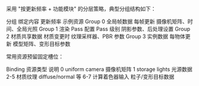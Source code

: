采用 "按更新频率 + 功能模块" 的分层策略，典型分组结构如下：

分组 绑定内容 更新频率 示例资源
Group 0 全局帧数据 每帧更新 摄像机矩阵、时间、全局光照
Group 1 渲染 Pass 配置 Pass 级别 阴影参数、后处理设置
Group 2 材质共享数据 材质变更时 纹理采样器、PBR 参数
Group 3 实例数据 每物体更新 模型矩阵、变形目标参数

常用资源预留固定槽位：

Binding 资源类型 说明
0 uniform camera 摄像机矩阵
1 storage lights 光源数据
2-5 材质纹理 diffuse/normal 等
6-7 计算着色器输入 粒子/变形目标数据
